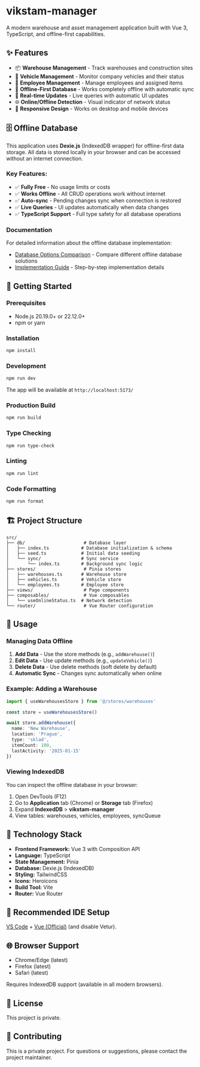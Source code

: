 # vikstam-manager

A modern warehouse and asset management application built with Vue 3, TypeScript, and offline-first capabilities.

## ✨ Features

- 📦 **Warehouse Management** - Track warehouses and construction sites
- 🚗 **Vehicle Management** - Monitor company vehicles and their status
- 👥 **Employee Management** - Manage employees and assigned items
- 💾 **Offline-First Database** - Works completely offline with automatic sync
- 🔄 **Real-time Updates** - Live queries with automatic UI updates
- 🌐 **Online/Offline Detection** - Visual indicator of network status
- 📱 **Responsive Design** - Works on desktop and mobile devices

## 🗄️ Offline Database

This application uses **Dexie.js** (IndexedDB wrapper) for offline-first data storage. All data is stored locally in your browser and can be accessed without an internet connection.

### Key Features:
- ✅ **Fully Free** - No usage limits or costs
- ✅ **Works Offline** - All CRUD operations work without internet
- ✅ **Auto-sync** - Pending changes sync when connection is restored
- ✅ **Live Queries** - UI updates automatically when data changes
- ✅ **TypeScript Support** - Full type safety for all database operations

### Documentation

For detailed information about the offline database implementation:
- [Database Options Comparison](./docs/OFFLINE_DATABASE.md) - Compare different offline database solutions
- [Implementation Guide](./docs/IMPLEMENTATION_GUIDE.md) - Step-by-step implementation details

## 🚀 Getting Started

### Prerequisites

- Node.js 20.19.0+ or 22.12.0+
- npm or yarn

### Installation

```sh
npm install
```

### Development

```sh
npm run dev
```

The app will be available at `http://localhost:5173/`

### Production Build

```sh
npm run build
```

### Type Checking

```sh
npm run type-check
```

### Linting

```sh
npm run lint
```

### Code Formatting

```sh
npm run format
```

## 🏗️ Project Structure

```
src/
├── db/                      # Database layer
│   ├── index.ts            # Database initialization & schema
│   ├── seed.ts             # Initial data seeding
│   └── sync/               # Sync service
│       └── index.ts        # Background sync logic
├── stores/                  # Pinia stores
│   ├── warehouses.ts       # Warehouse store
│   ├── vehicles.ts         # Vehicle store
│   └── employees.ts        # Employee store
├── views/                   # Page components
├── composables/             # Vue composables
│   └── useOnlineStatus.ts  # Network detection
└── router/                  # Vue Router configuration
```

## 📖 Usage

### Managing Data Offline

1. **Add Data** - Use the store methods (e.g., `addWarehouse()`)
2. **Edit Data** - Use update methods (e.g., `updateVehicle()`)
3. **Delete Data** - Use delete methods (soft delete by default)
4. **Automatic Sync** - Changes sync automatically when online

### Example: Adding a Warehouse

```typescript
import { useWarehousesStore } from '@/stores/warehouses'

const store = useWarehousesStore()

await store.addWarehouse({
  name: 'New Warehouse',
  location: 'Prague',
  type: 'sklad',
  itemCount: 100,
  lastActivity: '2025-01-15'
})
```

### Viewing IndexedDB

You can inspect the offline database in your browser:

1. Open DevTools (F12)
2. Go to **Application** tab (Chrome) or **Storage** tab (Firefox)
3. Expand **IndexedDB** > **vikstam-manager**
4. View tables: warehouses, vehicles, employees, syncQueue

## 🔧 Technology Stack

- **Frontend Framework:** Vue 3 with Composition API
- **Language:** TypeScript
- **State Management:** Pinia
- **Database:** Dexie.js (IndexedDB)
- **Styling:** TailwindCSS
- **Icons:** Heroicons
- **Build Tool:** Vite
- **Router:** Vue Router

## 📱 Recommended IDE Setup

[VS Code](https://code.visualstudio.com/) + [Vue (Official)](https://marketplace.visualstudio.com/items?itemName=Vue.volar) (and disable Vetur).

## 🌐 Browser Support

- Chrome/Edge (latest)
- Firefox (latest)
- Safari (latest)

Requires IndexedDB support (available in all modern browsers).

## 📄 License

This project is private.

## 🤝 Contributing

This is a private project. For questions or suggestions, please contact the project maintainer.
